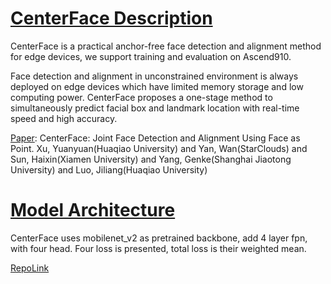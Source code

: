 # [CenterFace Description](https://gitee.com/mindspore/models/blob/r1.6/official/cv/centerface/README.md#contents)

CenterFace is a practical anchor-free face detection and alignment method for edge devices, we support training and evaluation on Ascend910.

Face detection and alignment in unconstrained environment is always deployed on edge devices which have limited memory storage and low computing power. CenterFace proposes a one-stage method to simultaneously predict facial box and landmark location with real-time speed and high accuracy.

[Paper](https://gitee.com/link?target=https%3A%2F%2Farxiv.org%2Fftp%2Farxiv%2Fpapers%2F1911%2F1911.03599.pdf): CenterFace: Joint Face Detection and Alignment Using Face as Point. Xu, Yuanyuan(Huaqiao University) and Yan, Wan(StarClouds) and Sun, Haixin(Xiamen University) and Yang, Genke(Shanghai Jiaotong University) and Luo, Jiliang(Huaqiao University)

# [Model Architecture](https://gitee.com/mindspore/models/blob/r1.6/official/cv/centerface/README.md#contents)

CenterFace uses mobilenet_v2 as pretrained backbone, add 4 layer fpn, with four head. Four loss is presented, total loss is their weighted mean.

[RepoLink](https://gitee.com/mindspore/models/tree/r1.6/official/cv/centerface)